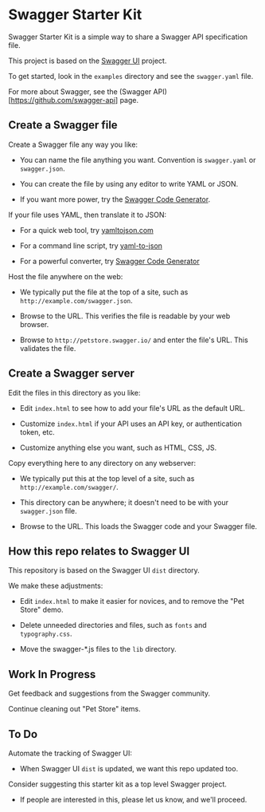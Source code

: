 # Swagger Starter Kit

Swagger Starter Kit is a simple way to share a Swagger API specification file.

This project is based on the [Swagger UI](https://github.com/swagger-api/swagger-ui) project.

To get started, look in the `examples` directory and see the `swagger.yaml` file.

For more about Swagger, see the (Swagger API)[https://github.com/swagger-api] page.

## Create a Swagger file

Create a Swagger file any way you like:

  * You can name the file anything you want. Convention is `swagger.yaml` or `swagger.json`.

  * You can create the file by using any editor to write YAML or JSON.

  * If you want more power, try the [Swagger Code Generator](https://github.com/swagger-api/swagger-codegen/blob/master/README.md).

If your file uses YAML, then translate it to JSON:

  * For a quick web tool, try [yamltojson.com](http://yamltojson.com/)

  * For a command line script, try [yaml-to-json](https://github.com/SixArm/sixarm_unix_shell_scripts/blob/master/yaml-to-json)

  * For a powerful converter, try [Swagger Code Generator](https://github.com/swagger-api/swagger-codegen/blob/master/README.md)

Host the file anywhere on the web:

  * We typically put the file at the top of a site, such as `http://example.com/swagger.json`.

  * Browse to the URL. This verifies the file is readable by your web browser.

  * Browse to `http://petstore.swagger.io/` and enter the file's URL. This validates the file.


## Create a Swagger server

Edit the files in this directory as you like:

   * Edit `index.html` to see how to add your file's URL as the default URL.

   * Customize `index.html` if your API uses an API key, or authentication token, etc.

   * Customize anything else you want, such as HTML, CSS, JS.

Copy everything here to any directory on any webserver:

   * We typically put this at the top level of a site, such as `http://example.com/swagger/`.

   * This directory can be anywhere; it doesn't need to be with your `swagger.json` file.

   * Browse to the URL. This loads the Swagger code and your Swagger file.


## How this repo relates to Swagger UI

This repository is based on the Swagger UI `dist` directory.

We make these adjustments:

  * Edit `index.html` to make it easier for novices, and to remove the "Pet Store" demo.

  * Delete unneeded directories and files, such as `fonts` and `typography.css`.

  * Move the swagger-*.js files to the `lib` directory.


## Work In Progress

Get feedback and suggestions from the Swagger community.

Continue cleaning out "Pet Store" items.


## To Do

Automate the tracking of Swagger UI:

  * When Swagger UI `dist` is updated, we want this repo updated too.

Consider suggesting this starter kit as a top level Swagger project.

  * If people are interested in this, please let us know, and we'll proceed.
